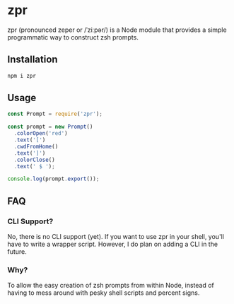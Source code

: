 # zpr

zpr (pronounced zeper or /ˈziːpər/) is a Node module that provides a simple programmatic way to construct zsh prompts.

## Installation

```bash
npm i zpr
```

## Usage

```js
const Prompt = require('zpr');

const prompt = new Prompt()
  .colorOpen('red')
  .text('[')
  .cwdFromHome()
  .text(']')
  .colorClose()
  .text(' $ ');

console.log(prompt.export());
```

## FAQ

### CLI Support?

No, there is no CLI support (yet). If you want to use zpr in your shell, you'll have to write a wrapper script. However, I do plan on adding a CLI in the future.

### Why?

To allow the easy creation of zsh prompts from within Node, instead of having to mess around with pesky shell scripts and percent signs.
